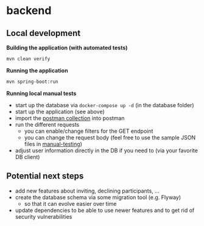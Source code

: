 # backend

## Local development

**Building the application (with automated tests)**

```bash
mvn clean verify
```

**Running the application**

```bash
mvn spring-boot:run
```

**Running local manual tests**

- start up the database via `docker-compose up -d` (in the database folder)
- start up the application (see above)
- import the [postman collection](manual-testing/postman-collection.json) into postman
- run the different requests
  - you can enable/change filters for the GET endpoint
  - you can change the request body (feel free to use the sample JSON files in [manual-testing](manual-testing/request-payload))
- adjust user information directly in the DB if you need to (via your favorite DB client)

## Potential next steps

- add new features about inviting, declining participants, ...
- create the database schema via some migration tool (e.g. Flyway)
  - so that it can evolve easier over time
- update dependencies to be able to use newer features and to get rid of security vulnerabilities
